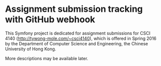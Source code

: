 Assignment submission tracking with GitHub webhook
==================================================

This Symfony project is dedicated for assignment submissions for CSCI 4140 (http://tywong-mole.com/~csci4140), which is offered in Spring 2016 by the Department of Computer Science and Engineering, the Chinese University of Hong Kong.

More descriptions may be available later.
